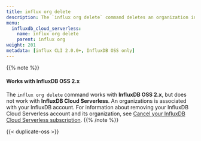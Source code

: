 ```yaml
---
title: influx org delete
description: The `influx org delete` command deletes an organization in InfluxDB.
menu:
  influxdb_cloud_serverless:
    name: influx org delete
    parent: influx org
weight: 201
metadata: [influx CLI 2.0.0+, InfluxDB OSS only]
---
```


{{% note %}}
#### Works with InfluxDB OSS 2.x
The `influx org delete` command works with **InfluxDB OSS 2.x**, but does not
work with **InfluxDB Cloud Serverless**.
An organizations is associated with your InfluxDB account.
For information about removing your InfluxDB Cloud Serverless account and its organization,
see [Cancel your InfluxDB Cloud Serverless subscription](/influxdb/cloud/account-management/offboarding/).
{{% /note %}}

{{< duplicate-oss >}}
